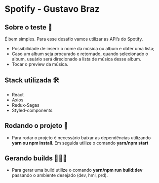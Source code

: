 # Spotify - Gustavo Braz

## Sobre o teste 📝

É bem simples. Para esse desafio vamos utilizar as API’s do Spotify.

 - Possibilidade de inserir o nome da música ou album e obter uma lista;
 - Caso um album seja procurado e retornado, quando selecionado o album, usuário será direcionado a lista de música desse album.
 - Tocar o preview da música.

## Stack utilizada 🛠
- React
- Axios
- Redux-Sagas
- Styled-components

## Rodando o projeto 🔄

- Para rodar o projeto é necessário baixar as dependências utilizando **yarn ou npm install**. Em seguida utilize o comando **yarn/npm start**

## Gerando builds 👷🏻‍♂️
- Para gerar uma build utilize o comando **yarn/npm run build:dev** passando o ambiente desejado (dev, hml, prd).

